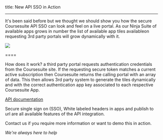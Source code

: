 title: New API SSO in Action

----

It's been said before but we thought we should show you how the secure Coursesuite API SSO can look and feel on a live portal. As our Ninja Suite of available apps grows in number the list of available app tiles availableon requesting 3rd party portals will grow dynamically with it.

<img src="https://i.imgur.com/AmvwIOa.png" style="max-width:80%">



====

How does it work? a third party portal requests authentication credentials from the Coursesuite site. If the requesting secure token matches a current active subscription then Coursesuite returns the calling portal with an array of data. This then allows 3rd party system to generate the tiles dynamically and with the correct authentication app key associated to each respective Coursesuite App.

<a href="https://www.Coursesuite.ninja/apidoc/" target="_blank">API documentation</a>

Secure single sign on (SSO), White labeled headers in apps and publish to url are all available features of the API integration. 

Contact us if you require more information or want to demo this in action.

*We're always here to help*

